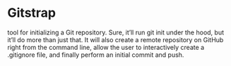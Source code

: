 # Gitstrap
 tool for initializing a Git repository. Sure, it’ll run git init under the hood, but it’ll do more than just that. It will also create a remote repository on GitHub right from the command line, allow the user to interactively create a .gitignore file, and finally perform an initial commit and push.